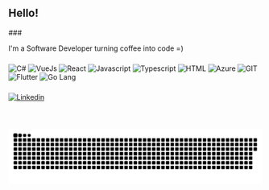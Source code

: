 <h2 align="left">Hello!</h2>
###

<p align="left">I'm a Software Developer turning coffee into code =)</p>

###

<div align="left">
  <img src="https://cdn.jsdelivr.net/gh/devicons/devicon@latest/icons/csharp/csharp-original.svg" height="30" width="42" alt="C#"/>
  <img src="https://cdn.jsdelivr.net/gh/devicons/devicon@latest/icons/vuejs/vuejs-original.svg" height="30" width="42" alt="VueJs"/>
  <img src="https://cdn.jsdelivr.net/gh/devicons/devicon@latest/icons/react/react-original.svg" height="30" width="42" alt="React"/>
  <img src="https://cdn.jsdelivr.net/gh/devicons/devicon@latest/icons/javascript/javascript-original.svg" height="30" width="42" alt="Javascript"/>
  <img src="https://cdn.jsdelivr.net/gh/devicons/devicon@latest/icons/typescript/typescript-plain.svg" height="30" width="42" alt="Typescript"/>
  <img src="https://cdn.jsdelivr.net/gh/devicons/devicon@latest/icons/html5/html5-original.svg" height="30" width="42" alt="HTML"/>
  <img src="https://cdn.jsdelivr.net/gh/devicons/devicon@latest/icons/azure/azure-original.svg" height="30" width="42" alt="Azure"/>
  <img src="https://cdn.jsdelivr.net/gh/devicons/devicon@latest/icons/git/git-original.svg" height="30" width="42" alt="GIT"/>
  <img src="https://cdn.jsdelivr.net/gh/devicons/devicon@latest/icons/flutter/flutter-original.svg" height="30" width="42" alt="Flutter"/>
  <img src="https://cdn.jsdelivr.net/gh/devicons/devicon@latest/icons/go/go-original-wordmark.svg" height="30" width="42" alt="Go Lang"/>
</div>

###

<div align="left">
  <a href="https://www.linkedin.com/in/tomazeto/" target="_blank">
    <img src="https://img.shields.io/static/v1?message=LinkedIn&logo=linkedin&label=&color=0077B5&logoColor=white&labelColor=&style=for-the-badge" height="35" alt="Linkedin"  />
  </a>
</div>

###

<br clear="both">

![My snake flow =)](https://raw.githubusercontent.com/packetspy/packetspy/output/github-contribution-grid-snake.svg)

###
